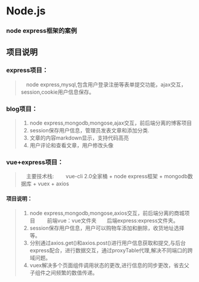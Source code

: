 # Node.js
### node express框架的案例

## 项目说明
### express项目：
>　node express,mysql,包含用户登录注册等表单提交功能，ajax交互，session,cookie用户信息保存。

### blog项目：
> 1.  node express,mongodb,mongose,ajax交互，前后端分离的博客项目
> 2.  session保存用户信息，管理员发表文章和添加分类.  
> 3.  文章的内容markdown显示，支持代码高亮  
> 4.  用户评论和查看文章，用户修改头像

### vue+express项目：
>　主要技术栈: 
>　　vue-cli 2.0全家桶 + node express框架 + mongodb数据库 + vuex + axios

#### 项目说明：
> 1. node express,mongodb,mongose,axios交互，前后端分离的商城项目
>　　前端vue：vue文件夹　　后端express:express文件夹。
> 2. session保存用户信息，用户可以购物车添加和删除，收货地址选择等。
> 3. 分别通过axios.get()和axios.post()进行用户信息获取和提交,与后台express配合，进行数据交互，通过proxyTable代理,解决不同端口的跨域问题。
> 4.  vuex解决多个页面组件调用状态的更改,进行信息的同步更改，省去父子组件之间频繁的数值传递。

